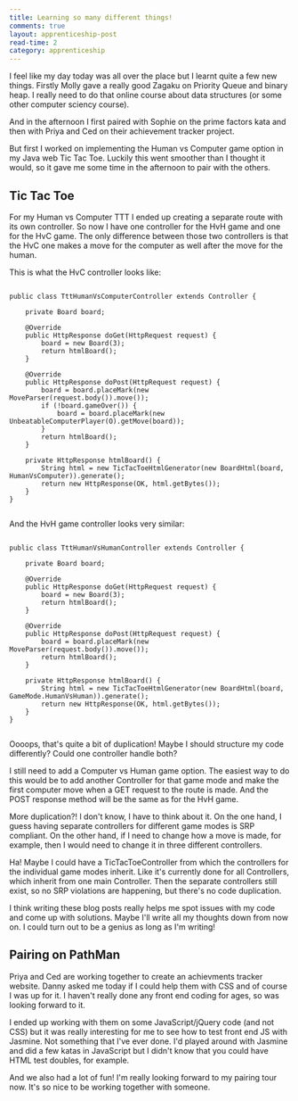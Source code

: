 ```yaml
---
title: Learning so many different things!
comments: true
layout: apprenticeship-post
read-time: 2
category: apprenticeship
---
```


I feel like my day today was all over the place but I learnt quite a few new things. Firstly Molly gave a really good Zagaku on Priority Queue and binary heap. I really need to do that online course about data structures (or some other computer sciency course). 

And in the afternoon I first  paired with Sophie on the prime factors kata and then with Priya and Ced on their achievement tracker project.

<!--break-->

But first I worked on implementing the Human vs Computer game option in my Java web Tic Tac Toe. Luckily this went smoother than I thought it would, so it gave me some time in the afternoon to pair with the others.

## Tic Tac Toe

For my Human vs Computer TTT I ended up creating a separate route with its own controller. So now I have one controller for the HvH game and one for the HvC game. The only difference between those two controllers is that the HvC one makes a move for the computer as well after the move for the human. 

This is what the HvC controller looks like:

<pre><code class="language-java">
public class TttHumanVsComputerController extends Controller {

    private Board board;

    @Override
    public HttpResponse doGet(HttpRequest request) {
        board = new Board(3);
        return htmlBoard();
    }

    @Override
    public HttpResponse doPost(HttpRequest request) {
        board = board.placeMark(new MoveParser(request.body()).move());
        if (!board.gameOver()) {
            board = board.placeMark(new UnbeatableComputerPlayer(O).getMove(board));
        }
        return htmlBoard();
    }

    private HttpResponse htmlBoard() {
        String html = new TicTacToeHtmlGenerator(new BoardHtml(board, HumanVsComputer)).generate();
        return new HttpResponse(OK, html.getBytes());
    }
}

</code></pre>

And the HvH game controller looks very similar:
 
<pre><code class="language-java">
public class TttHumanVsHumanController extends Controller {

    private Board board;

    @Override
    public HttpResponse doGet(HttpRequest request) {
        board = new Board(3);
        return htmlBoard();
    }

    @Override
    public HttpResponse doPost(HttpRequest request) {
        board = board.placeMark(new MoveParser(request.body()).move());
        return htmlBoard();
    }

    private HttpResponse htmlBoard() {
        String html = new TicTacToeHtmlGenerator(new BoardHtml(board, GameMode.HumanVsHuman)).generate();
        return new HttpResponse(OK, html.getBytes());
    }
}

</code></pre>

Oooops, that's quite a bit of duplication! Maybe I should structure my code differently? Could one controller handle both?

I still need to add a Computer vs Human game option. The easiest way to do this would be to add another Controller for that game mode and make the first computer move when a GET request to the route is made. And the POST response method will be the same as for the HvH game. 

More duplication?! I don't know, I have to think about it. On the one hand, I guess having separate controllers for different game modes is SRP compliant. On the other hand, if I need to change how a move is made, for example, then I would need to change it in three different controllers. 

Ha! Maybe I could have a TicTacToeController from which the controllers for the individual game modes inherit. Like it's currently done for all Controllers, which inherit from one main Controller. Then the separate controllers still exist, so no SRP violations are happening, but there's no code duplication.

I think writing these blog posts really helps me spot issues with my code and come up with solutions. Maybe I'll write all my thoughts down from now on. I could turn out to be a genius as long as I'm writing!

## Pairing on PathMan

Priya and Ced are working together to create an achievments tracker website. Danny asked me today if I could help them with CSS and of course I was up for it. I haven't really done any front end coding for ages, so was looking forward to it. 

I ended up working with them on some JavaScript/jQuery code (and not CSS) but it was really interesting for me to see how to test front end JS with Jasmine. Not something that I've ever done. I'd played around with Jasmine and did a few katas in JavaScript but I didn't know that you could have HTML test doubles, for example. 

And we also had a lot of fun! I'm really looking forward to my pairing tour now. It's so nice to be working together with someone.




